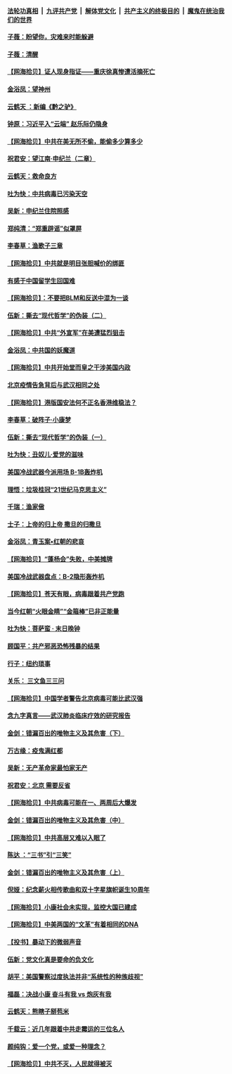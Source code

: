 ####  [法轮功真相](../../../../basic/blob/master/README.md?t=06291431) &nbsp;|&nbsp; [九评共产党](../../../../9ping.md/blob/master/README.md?t=06291431) &nbsp;|&nbsp; [解体党文化](../../../../jtdwh.md/blob/master/README.md?t=06291431)  &nbsp;|&nbsp; [共产主义的终极目的](../../../../gczydzjmd.md/blob/master/README.md?t=06291431) &nbsp;|&nbsp; [魔鬼在统治我们的世界](../../../../mgztzwmdsj.md/blob/master/README.md?t=06291431) 

#### [子薇：盼望你，灾难来时能躲避](../pages/nsc993/n12218425.md?t=06291431) 

#### [子薇：清醒](../pages/nsc993/n12218396.md?t=06291431) 

#### [【网海拾贝】证人现身指证——重庆徐真惨遭活摘死亡](../pages/nsc993/n12218278.md?t=06291431) 

#### [金浴凤：望神州](../pages/nsc993/n12218049.md?t=06291431) 

#### [云鹤天 ：新编《黔之驴》](../pages/nsc993/n12218038.md?t=06291431) 

#### [钟原：习近平入“云端” 赵乐际仍隐身](../pages/nsc993/n12217720.md?t=06291431) 

#### [【网海拾贝】中共在美无所不偷，能偷多少算多少](../pages/nsc993/n12216875.md?t=06291431) 

#### [祝君安：望江南·申纪兰（二章）](../pages/nsc993/n12216556.md?t=06291431) 

#### [云鹤天：救命良方](../pages/nsc993/n12216543.md?t=06291431) 

#### [吐为快：中共病毒已污染天空](../pages/nsc993/n12215786.md?t=06291431) 

#### [吴新：申纪兰住院照感](../pages/nsc993/n12215730.md?t=06291431) 

#### [郑纯清：“郑重辟谣”似罩屏](../pages/nsc993/n12215700.md?t=06291431) 

#### [李春草：渔歌子三章](../pages/nsc993/n12215653.md?t=06291431) 

#### [【网海拾贝】中共就是明目张胆喊价的绑匪](../pages/nsc993/n12215381.md?t=06291431) 

#### [有感于中国留学生回国难](../pages/nsc993/n12212960.md?t=06291431) 

#### [【网海拾贝】：不要把BLM和反送中混为一谈](../pages/nsc993/n12213076.md?t=06291431) 

#### [伍新：撕去“现代哲学”的伪装（二）](../pages/nsc993/n12211310.md?t=06291431) 

#### [【网海拾贝】中共“外宣军”在美遭猛烈狙击](../pages/nsc993/n12211190.md?t=06291431) 

#### [金浴凤：中共国的妖魔道](../pages/nsc993/n12208163.md?t=06291431) 

#### [【网海拾贝】中共开始堂而皇之干涉美国内政](../pages/nsc993/n12205646.md?t=06291431) 

#### [北京疫情告急背后与武汉相同之处](../pages/nsc993/n12201610.md?t=06291431) 

#### [【网海拾贝】港版国安法何不正名香港维稳法？](../pages/nsc993/n12203675.md?t=06291431) 

#### [李春草：破阵子·小康梦](../pages/nsc993/n12202996.md?t=06291431) 

#### [伍新：撕去“现代哲学”的伪装（一）](../pages/nsc993/n12202666.md?t=06291431) 

#### [吐为快：丑奴儿·爱党的滋味](../pages/nsc993/n12202630.md?t=06291431) 

#### [美国冷战武器今派用场 B-1B轰炸机](../pages/nsc993/n12202368.md?t=06291431) 

#### [理悟：垃圾桂冠“21世纪马克思主义”](../pages/nsc993/n12201220.md?t=06291431) 

#### [千瑞：渔家傲](../pages/nsc993/n12201174.md?t=06291431) 

#### [士子：上帝的归上帝 撒旦的归撒旦](../pages/nsc993/n12199902.md?t=06291431) 

#### [金浴凤：青玉案•红朝的悲哀](../pages/nsc993/n12199650.md?t=06291431) 

#### [【网海拾贝】“蓬杨会”失败，中美摊牌](../pages/nsc993/n12199598.md?t=06291431) 

#### [美国冷战武器盘点：B-2隐形轰炸机](../pages/nsc993/n12199226.md?t=06291431) 

#### [【网海拾贝】苍天有眼，病毒跟着共产党跑](../pages/nsc993/n12197648.md?t=06291431) 

#### [当今红朝“火眼金睛”“金箍棒”已非正能量](../pages/nsc993/n12196834.md?t=06291431) 

#### [吐为快：菩萨蛮 · 末日晚钟](../pages/nsc993/n12196689.md?t=06291431) 

#### [顾国平：共产邪恶恐怖残暴的结果](../pages/nsc993/n12195238.md?t=06291431) 

#### [行子：纽约琐事](../pages/nsc993/n12194752.md?t=06291431) 

#### [关乐： 三文鱼三三问](../pages/nsc993/n12194626.md?t=06291431) 

#### [【网海拾贝】中国学者警告北京病毒可能比武汉强](../pages/nsc993/n12193964.md?t=06291431) 

#### [念九字真言——武汉肺炎临床疗效的研究报告](../pages/nsc993/n12190804.md?t=06291431) 

#### [金剑：错漏百出的唯物主义及其危害（下）](../pages/nsc993/n12191909.md?t=06291431) 

#### [万古缘：疫鬼满红都](../pages/nsc993/n12191847.md?t=06291431) 

#### [吴新：无产革命家最怕家无产](../pages/nsc993/n12191806.md?t=06291431) 

#### [祝君安：北京 需要反省](../pages/nsc993/n12191766.md?t=06291431) 

#### [【网海拾贝】中共病毒可能在一、两周后大爆发](../pages/nsc993/n12190517.md?t=06291431) 

#### [金剑：错漏百出的唯物主义及其危害（中）](../pages/nsc993/n12188778.md?t=06291431) 

#### [【网海拾贝】中共高层又难以入眠了](../pages/nsc993/n12188425.md?t=06291431) 

#### [陈达 ：“三书”引“三笑”](../pages/nsc993/n12187929.md?t=06291431) 

#### [金剑：错漏百出的唯物主义及其危害（上）](../pages/nsc993/n12186502.md?t=06291431) 

#### [倪娅：纪念薪火相传歌曲和双十字星旗帜诞生10周年](../pages/nsc993/n12186439.md?t=06291431) 

#### [【网海拾贝】小康社会未实现，监控大国已建成](../pages/nsc993/n12185468.md?t=06291431) 

#### [【网海拾贝】中美两国的“文革”有着相同的DNA](../pages/nsc993/n12184487.md?t=06291431) 

#### [【投书】暴动下的微弱声音](../pages/nsc993/n12183493.md?t=06291431) 

#### [伍新：党文化真是要命的负文化](../pages/nsc993/n12182742.md?t=06291431) 

#### [胡平：美国警察过度执法并非“系统性的种族歧视”](../pages/nsc993/n12182713.md?t=06291431) 

#### [福磊：决战小康 奋斗有我 vs 炮灰有我](../pages/nsc993/n12182693.md?t=06291431) 

#### [云鹤天：熊瞎子掰苞米](../pages/nsc993/n12182680.md?t=06291431) 

#### [千载云：近几年跟着中共走霉运的三位名人](../pages/nsc993/n12182649.md?t=06291431) 

#### [颜纯钩：爱一个党，或爱一种理念？](../pages/nsc993/n12182640.md?t=06291431) 

#### [【网海拾贝】中共不灭，人民就得被灭](../pages/nsc993/n12180698.md?t=06291431) 

